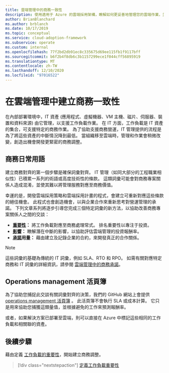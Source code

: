 ```yaml
---
title: 雲端管理中的商務一致性
description: 使用適用于 Azure 的雲端採用架構，瞭解如何更妥善地管理您的雲端作業，並開發更緊密的商務調整。
author: BrianBlanchard
ms.author: brblanch
ms.date: 10/17/2019
ms.topic: conceptual
ms.service: cloud-adoption-framework
ms.subservice: operate
ms.custom: internal
ms.openlocfilehash: 77f2bd2db91ec8c335675d69ee115fb1f9117bff
ms.sourcegitcommit: b6f2b4f8db6c3b1157299ece1f044cff56895919
ms.translationtype: MT
ms.contentlocale: zh-TW
ms.lasthandoff: 12/10/2020
ms.locfileid: "97016522"
---
```

# <a name="create-business-alignment-in-cloud-management"></a>在雲端管理中建立商務一致性

在內部部署環境中，IT 資產 (應用程式、虛擬機器、VM 主機、磁片、伺服器、裝置和資料來源) 由它管理，以支援工作負載作業。 在 IT 方面，工作負載是 IT 資產的集合，可支援特定的商務作業。 為了協助支援商務營運，IT 管理提供的流程是為了將這些資產的中斷情況降到最低。 當組織移至雲端時，管理和作業會稍微改變，創造出機會開發更緊密的商務調整。

## <a name="business-vernacular"></a>商務日常用語

建立商務對齊的第一個步驟是確保詞彙對齊。 IT 管理（如同大部分的工程職業相似性）已積累一系列的術語或高度技術性的條款。 這類詞彙可能會對商務專案關係人造成混淆，並使其難以將管理服務對應至商務價值。

幸運的是，開發雲端採用策略和雲端採用計畫的程式，會建立可重新對應這些條款的絕佳機會。 此程式也會創造機會，以與企業合作來重新思考對營運管理的承諾。 下列文章系列將逐步引導您完成三個特定詞彙的新方法，以協助改善商務專案關係人之間的交談：

- **[重要性](./criticality.md)：** 將工作負載對應至商務處理常式。 排名重要性以專注于投資。
- **[影響](./impact.md)：** 瞭解潛在中斷的影響，以協助評估雲端管理的投資報酬率。
- **[承諾](./commitment.md)用量：** 藉由建立及記錄企業的合約，來開發真正的合作關係。

> [!NOTE]
> 這些詞彙的基礎為傳統的 IT 詞彙，例如 SLA、RTO 和 RPO。 如需有關對應特定商務和 IT 詞彙的詳細資訊，請參閱 [雲端管理中的商務承諾](./commitment.md)。

## <a name="operations-management-workbook"></a>Operations management 活頁簿

為了協助您捕捉此交談有關詞彙對齊的決策，我們的 GitHub 網站上會提供 [operations management 活頁簿](https://raw.githubusercontent.com/Microsoft/CloudAdoptionFramework/master/manage/opsmanagementworkbook.xlsx) 。 此活頁簿不會執行 SLA 或成本計算。 它只是用來協助您捕獲這類量值，並根據避免的工作來預測報酬率。

或者，如果解決方案已部署至雲端，則可以直接在 Azure 中標記這些相同的工作負載和相關聯的資產。

## <a name="next-steps"></a>後續步驟

藉由定義 [工作負載的重要性](./criticality.md)，開始建立商務調整。

> [!div class="nextstepaction"]
> [定義工作負載重要性](./criticality.md)
